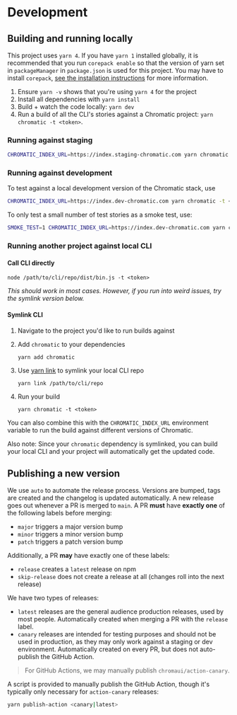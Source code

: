 # Development

## Building and running locally

This project uses `yarn 4`. If you have `yarn 1` installed globally, it is recommended that you run `corepack enable` so that the version of yarn set in `packageManager` in `package.json` is used for this project. You may have to install `corepack`, [see the installation instructions](https://yarnpkg.com/corepack#installation) for more information.

1. Ensure `yarn -v` shows that you're using `yarn 4` for the project
2. Install all dependencies with `yarn install`
3. Build + watch the code locally: `yarn dev`
4. Run a build of all the CLI's stories against a Chromatic project: `yarn chromatic -t <token>`.

### Running against staging

```bash
CHROMATIC_INDEX_URL=https://index.staging-chromatic.com yarn chromatic -t <token>
```

### Running against development

To test against a local development version of the Chromatic stack, use

```bash
CHROMATIC_INDEX_URL=https://index.dev-chromatic.com yarn chromatic -t <token>
```

To only test a small number of test stories as a smoke test, use:

```bash
SMOKE_TEST=1 CHROMATIC_INDEX_URL=https://index.dev-chromatic.com yarn chromatic -t <token>
```

### Running another project against local CLI

#### Call CLI directly

```
node /path/to/cli/repo/dist/bin.js -t <token>
```

_This should work in most cases. However, if you run into weird issues, try the symlink version below._

#### Symlink CLI

1. Navigate to the project you'd like to run builds against
2. Add `chromatic` to your dependencies

   ```
   yarn add chromatic
   ```

3. Use [yarn link](https://yarnpkg.com/cli/link) to symlink your local CLI repo

   ```
   yarn link /path/to/cli/repo
   ```

4. Run your build

   ```
   yarn chromatic -t <token>
   ```

You can also combine this with the `CHROMATIC_INDEX_URL` environment variable to run the build against different versions of Chromatic.

Also note: Since your `chromatic` dependency is symlinked, you can build your local CLI and your project will automatically get the updated code.

## Publishing a new version

We use `auto` to automate the release process. Versions are bumped, tags are created and the changelog is updated automatically. A new release goes out whenever a PR is merged to `main`. A PR **must** have **exactly one** of the following labels before merging:

- `major` triggers a major version bump
- `minor` triggers a minor version bump
- `patch` triggers a patch version bump

Additionally, a PR **may** have exactly one of these labels:

- `release` creates a `latest` release on npm
- `skip-release` does not create a release at all (changes roll into the next release)

We have two types of releases:

- `latest` releases are the general audience production releases, used by most people. Automatically created when merging a PR with the `release` label.
- `canary` releases are intended for testing purposes and should not be used in production, as they may only work against a staging or dev environment. Automatically created on every PR, but does not auto-publish the GitHub Action.

> For GitHub Actions, we may manually publish `chromaui/action-canary`.

A script is provided to manually publish the GitHub Action, though it's typically only necessary for `action-canary` releases:

```sh
yarn publish-action <canary|latest>
```
